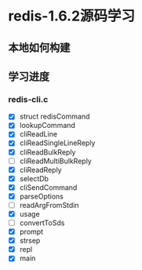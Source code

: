 # redis-1.6.2源码学习

## 本地如何构建

## 学习进度

### redis-cli.c
- [x] struct redisCommand
- [x] lookupCommand
- [x] cliReadLine
- [x] cliReadSingleLineReply
- [x] cliReadBulkReply
- [ ] cliReadMultiBulkReply
- [x] cliReadReply
- [x] selectDb
- [x] cliSendCommand
- [x] parseOptions
- [ ] readArgFromStdin
- [x] usage
- [ ] convertToSds
- [x] prompt
- [x] strsep
- [x] repl
- [x] main
